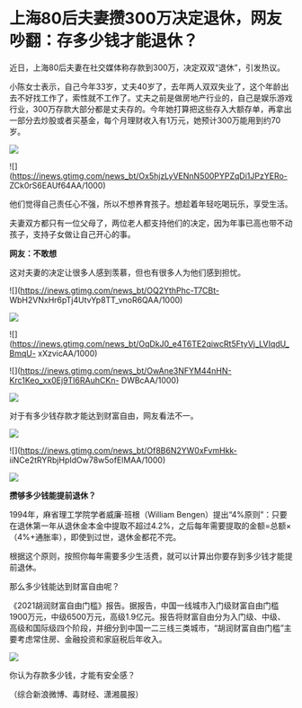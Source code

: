 # 上海80后夫妻攒300万决定退休，网友吵翻：存多少钱才能退休？

近日，上海80后夫妻在社交媒体称存款到300万，决定双双“退休”，引发热议。

小陈女士表示，自己今年33岁，丈夫40岁了，去年两人双双失业了，这个年龄出去不好找工作了，索性就不工作了。丈夫之前是做房地产行业的，自己是娱乐游戏行业，300万存款大部分都是丈夫存的。今年她打算把这些存入大额存单，再拿出一部分去炒股或者买基金，每个月理财收入有1万元，她预计300万能用到约70岁。

![](https://inews.gtimg.com/news_bt/OSKRg1EFgqXeFV4KTLg3xaa1n_5GCSOt-3MT8ICciOVUkAA/1000)

![](https://inews.gtimg.com/news_bt/Ox5hjzLyVENnN500PYPZqDi1JPzYERo-
ZCk0rS6EAUf64AA/1000)

他们觉得自己责任心不强，所以不想养育孩子。想趁着年轻吃喝玩乐，享受生活。

夫妻双方都只有一位父母了，两位老人都支持他们的决定，因为年事已高也带不动孩子，支持子女做让自己开心的事。

**网友：不敢想**

这对夫妻的决定让很多人感到羡慕，但也有很多人为他们感到担忧。

![](https://inews.gtimg.com/news_bt/OQ2YthPhc-T7CBt-
WbH2VNxHr6pTj4UtvYp8TT_vnoR6QAA/1000)

![](https://inews.gtimg.com/news_bt/OX7peXizgFBmUKrBXdfeZ9Nu3XVhqL38DJPLWJGfT5kNkAA/1000)

![](https://inews.gtimg.com/news_bt/OqDkJ0_e4T6TE2qiwcRt5FtyVj_LVIqdU_BmqU-
xXzvicAA/1000)

![](https://inews.gtimg.com/news_bt/OwAne3NFYM44nHN-Krc1Keo_xx0Ej9TI6RAuhCKn-
DWBcAA/1000)

![](https://inews.gtimg.com/news_bt/Of3lcdxEyyOeijitChhx5uTmVfZQEHaNaeFP1pZ96bYFsAA/1000)

对于有多少钱存款才能达到财富自由，网友看法不一。

![](https://inews.gtimg.com/news_bt/Os6oWndhEIABlHqwywASVIE2q4dwEeObJddI6iR8KRHKwAA/1000)

![](https://inews.gtimg.com/news_bt/Of8B6N2YW0xFvmHkk-
iiNCe2tRYRbjHpIdOw78w5ofElMAA/1000)

![](https://inews.gtimg.com/news_bt/Op8WUCMOVAb85lhond8BaTNr8JxaJZiXgmmBSOEjGYmMwAA/1000)

**攒够多少钱能提前退休？**

1994年，麻省理工学院学者威廉·班根（William
Bengen）提出“4%原则”：只要在退休第一年从退休金本金中提取不超过4.2%，之后每年需要提取的金额=总额×（4%+通胀率），即使到过世，退休金都花不完。

根据这个原则，按照你每年需要多少生活费，就可以计算出你要存到多少钱才能提前退休。

那么多少钱能达到财富自由呢？

《2021胡润财富自由门槛》报告。据报告，中国一线城市入门级财富自由门槛1900万元，中级6500万元，高级1.9亿元。报告将财富自由分为入门级、中级、高级和国际级四个阶段，并细分到中国一二三线三类城市，“胡润财富自由门槛”主要考虑常住房、金融投资和家庭税后年收入。

![](https://inews.gtimg.com/news_bt/OWbE8BYrPzyw2JjEN7AUYZ-125AEUVa0_ePfneOzkDB30AA/1000)

你认为存款多少钱，才能有安全感？

（综合新浪微博、毒财经、潇湘晨报）

